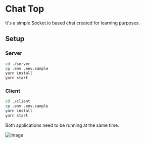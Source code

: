# Chat Top

It's a simple Socket.io based chat created for learning purposes.

## Setup

### Server

```bash
cd ./server
cp .env .env.sample
yarn install
yarn start
```

### Client

```bash
cd ./client
cp .env .env.sample
yarn install
yarn start
```

Both applications need to be running at the same time.

![Image](https://i.ibb.co/r4ZCCxb/Screenshot-from-2022-06-10-14-12-25.png)
